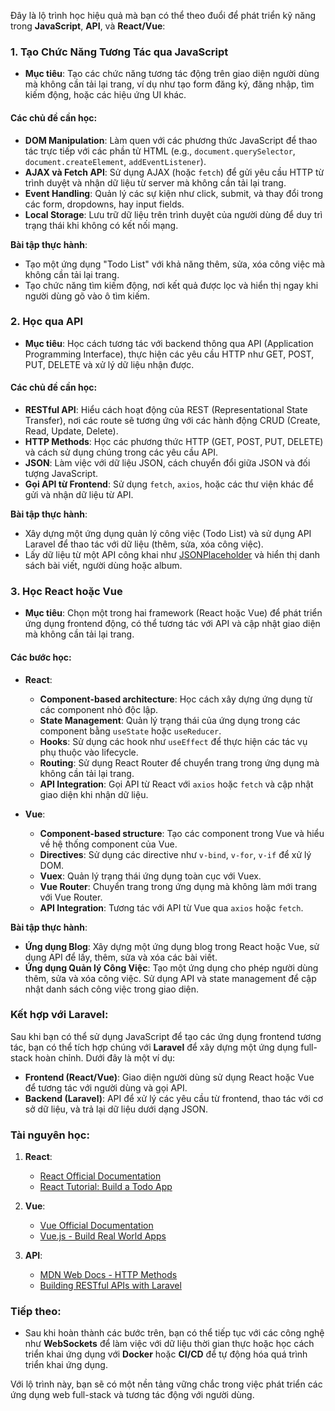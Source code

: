 Đây là lộ trình học hiệu quả mà bạn có thể theo đuổi để phát triển kỹ năng trong **JavaScript**, **API**, và **React/Vue**:

### **1. Tạo Chức Năng Tương Tác qua JavaScript**

- **Mục tiêu**: Tạo các chức năng tương tác động trên giao diện người dùng mà không cần tải lại trang, ví dụ như tạo form đăng ký, đăng nhập, tìm kiếm động, hoặc các hiệu ứng UI khác.
  
#### Các chủ đề cần học:
- **DOM Manipulation**: Làm quen với các phương thức JavaScript để thao tác trực tiếp với các phần tử HTML (e.g., `document.querySelector`, `document.createElement`, `addEventListener`).
- **AJAX và Fetch API**: Sử dụng AJAX (hoặc `fetch`) để gửi yêu cầu HTTP từ trình duyệt và nhận dữ liệu từ server mà không cần tải lại trang.
- **Event Handling**: Quản lý các sự kiện như click, submit, và thay đổi trong các form, dropdowns, hay input fields.
- **Local Storage**: Lưu trữ dữ liệu trên trình duyệt của người dùng để duy trì trạng thái khi không có kết nối mạng.
  
**Bài tập thực hành**:
- Tạo một ứng dụng "Todo List" với khả năng thêm, sửa, xóa công việc mà không cần tải lại trang.
- Tạo chức năng tìm kiếm động, nơi kết quả được lọc và hiển thị ngay khi người dùng gõ vào ô tìm kiếm.

### **2. Học qua API**

- **Mục tiêu**: Học cách tương tác với backend thông qua API (Application Programming Interface), thực hiện các yêu cầu HTTP như GET, POST, PUT, DELETE và xử lý dữ liệu nhận được.

#### Các chủ đề cần học:
- **RESTful API**: Hiểu cách hoạt động của REST (Representational State Transfer), nơi các route sẽ tương ứng với các hành động CRUD (Create, Read, Update, Delete).
- **HTTP Methods**: Học các phương thức HTTP (GET, POST, PUT, DELETE) và cách sử dụng chúng trong các yêu cầu API.
- **JSON**: Làm việc với dữ liệu JSON, cách chuyển đổi giữa JSON và đối tượng JavaScript.
- **Gọi API từ Frontend**: Sử dụng `fetch`, `axios`, hoặc các thư viện khác để gửi và nhận dữ liệu từ API.
  
**Bài tập thực hành**:
- Xây dựng một ứng dụng quản lý công việc (Todo List) và sử dụng API Laravel để thao tác với dữ liệu (thêm, sửa, xóa công việc).
- Lấy dữ liệu từ một API công khai như [JSONPlaceholder](https://jsonplaceholder.typicode.com/) và hiển thị danh sách bài viết, người dùng hoặc album.

### **3. Học React hoặc Vue**

- **Mục tiêu**: Chọn một trong hai framework (React hoặc Vue) để phát triển ứng dụng frontend động, có thể tương tác với API và cập nhật giao diện mà không cần tải lại trang.

#### Các bước học:
- **React**:
  - **Component-based architecture**: Học cách xây dựng ứng dụng từ các component nhỏ độc lập.
  - **State Management**: Quản lý trạng thái của ứng dụng trong các component bằng `useState` hoặc `useReducer`.
  - **Hooks**: Sử dụng các hook như `useEffect` để thực hiện các tác vụ phụ thuộc vào lifecycle.
  - **Routing**: Sử dụng React Router để chuyển trang trong ứng dụng mà không cần tải lại trang.
  - **API Integration**: Gọi API từ React với `axios` hoặc `fetch` và cập nhật giao diện khi nhận dữ liệu.
  
- **Vue**:
  - **Component-based structure**: Tạo các component trong Vue và hiểu về hệ thống component của Vue.
  - **Directives**: Sử dụng các directive như `v-bind`, `v-for`, `v-if` để xử lý DOM.
  - **Vuex**: Quản lý trạng thái ứng dụng toàn cục với Vuex.
  - **Vue Router**: Chuyển trang trong ứng dụng mà không làm mới trang với Vue Router.
  - **API Integration**: Tương tác với API từ Vue qua `axios` hoặc `fetch`.

**Bài tập thực hành**:
- **Ứng dụng Blog**: Xây dựng một ứng dụng blog trong React hoặc Vue, sử dụng API để lấy, thêm, sửa và xóa các bài viết.
- **Ứng dụng Quản lý Công Việc**: Tạo một ứng dụng cho phép người dùng thêm, sửa và xóa công việc. Sử dụng API và state management để cập nhật danh sách công việc trong giao diện.

### **Kết hợp với Laravel**:
Sau khi bạn có thể sử dụng JavaScript để tạo các ứng dụng frontend tương tác, bạn có thể tích hợp chúng với **Laravel** để xây dựng một ứng dụng full-stack hoàn chỉnh. Dưới đây là một ví dụ:
- **Frontend (React/Vue)**: Giao diện người dùng sử dụng React hoặc Vue để tương tác với người dùng và gọi API.
- **Backend (Laravel)**: API để xử lý các yêu cầu từ frontend, thao tác với cơ sở dữ liệu, và trả lại dữ liệu dưới dạng JSON.

### **Tài nguyên học**:
1. **React**:
   - [React Official Documentation](https://reactjs.org/docs/getting-started.html)
   - [React Tutorial: Build a Todo App](https://reactjs.org/tutorial/tutorial.html)
   
2. **Vue**:
   - [Vue Official Documentation](https://vuejs.org/v2/guide/)
   - [Vue.js - Build Real World Apps](https://www.udemy.com/course/vuejs-2-the-complete-guide/)

3. **API**:
   - [MDN Web Docs - HTTP Methods](https://developer.mozilla.org/en-US/docs/Web/HTTP/Methods)
   - [Building RESTful APIs with Laravel](https://laravel.com/docs/10.x/controllers#restful-resource-controllers)

### **Tiếp theo**:
- Sau khi hoàn thành các bước trên, bạn có thể tiếp tục với các công nghệ như **WebSockets** để làm việc với dữ liệu thời gian thực hoặc học cách triển khai ứng dụng với **Docker** hoặc **CI/CD** để tự động hóa quá trình triển khai ứng dụng.

Với lộ trình này, bạn sẽ có một nền tảng vững chắc trong việc phát triển các ứng dụng web full-stack và tương tác động với người dùng.